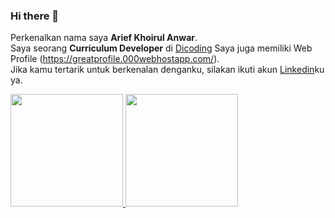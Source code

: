 ### Hi there 👋

Perkenalkan nama saya **Arief Khoirul Anwar**.\
Saya seorang **Curriculum Developer** di [Dicoding](https://www.dicoding.com/)
Saya juga memiliki Web Profile (https://greatprofile.000webhostapp.com/).\
Jika kamu tertarik untuk berkenalan denganku, silakan ikuti akun [Linkedin](https://www.linkedin.com/in/arief-k-anwar-218605272/)ku ya.
 
<p align="left">
<a href="https://github.com/gilangadhan">
  <img height="180em" src="https://github-readme-stats-eight-theta.vercel.app/api?username=gilangadhan&show_icons=true&theme=algolia&include_all_commits=true&count_private=true"/>
  <img height="180em" src="https://github-readme-stats-eight-theta.vercel.app/api/top-langs/?username=gilangadhan&layout=compact&langs_count=8&theme=algolia"/>
</a>
</p>

